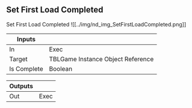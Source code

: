 ## Set First Load Completed
Set First Load Completed
![[../img/nd_img_SetFirstLoadCompleted.png]]

|Inputs||
|--|--|
| In | Exec |
| Target | TBLGame Instance Object Reference |
| Is Complete | Boolean |

|Outputs||
|--|--|
| Out | Exec |
